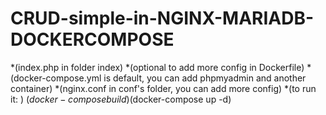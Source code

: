 # CRUD-simple-in-NGINX-MARIADB-DOCKERCOMPOSE
*(index.php in folder index)
*(optional to add more config in Dockerfile)
*(docker-compose.yml is default, you can add phpmyadmin and another container)
*(nginx.conf in conf's folder, you can add more config)
*(to run it: )
($docker-compose build)
($docker-compose up -d)
